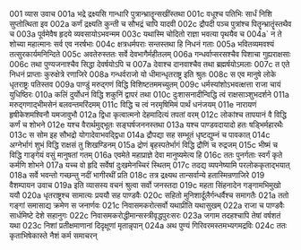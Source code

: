 001	व्यास उवाच
001a	भद्रे द्रक्ष्यसि गान्धारि पुत्रान्भ्रातॄन्सखींस्तथा
001c	वधूश्च पतिभिः सार्धं निशि सुप्तोत्थिता इव
002a	कर्णं द्रक्ष्यति कुन्ती च सौभद्रं चापि यादवी
002c	द्रौपदी पञ्च पुत्रांश्च पितॄन्भ्रातॄंस्तथैव च
003a	पूर्वमेवैष हृदये व्यवसायोऽभवन्मम
003c	यथास्मि चोदितो राज्ञा भवत्या पृथयैव च
004a`	न ते शोच्या महात्मानः सर्व एव नरर्षभाः
004c	क्षत्रधर्मपराः सन्तस्तथा हि निधनं गताः
005a	भवितव्यमवश्यं तत्सुरकार्यमनिन्दिते
005c	अवतेरुस्ततः सर्वे देवभागैर्महीतलम्
006a	गन्धर्वाप्सरसश्चैव पिशाचा गुह्यराक्षसाः
006c	तथा पुण्यजनाश्चैव सिद्धा देवर्षयोऽपि च
007a	देवाश्च दानवाश्चैव तथा ब्रह्मर्षयोऽमलाः
007c	त एते निधनं प्राप्ताः कुरुक्षेत्रे रणाजिरे
008a	गन्धर्वराजो यो धीमान्धृतराष्ट्र इति श्रुतः
008c	स एव मानुषे लोके धृतराष्ट्रः पतिस्तव
009a	पाण्डुं मरुद्गणं विद्धि विशिष्टतममच्युतम्
009c	धर्मस्यांशोऽभवत्क्षत्ता राजा चायं युधिष्ठिरः
010a	कलिं दुर्योधनं विद्धि शकुनिं द्वापरं तथा
010c	दुःशासनादीन्विद्धि त्वं राक्षसाञ्शुभदर्शने
011a	मरुद्गणाद्भीमसेनं बलवन्तमरिंदमम्
011c	विद्धि च त्वं नरमृषिमिमं पार्थं धनंजयम्
011e	नारायणं हृषीकेशमश्विनौ यमजावुभौ
012a	द्विधा कृत्वात्मनो देहमादित्यं तपतां वरम्
012c	लोकांश्च तापयानं वै विद्धि कर्णं च शोभने
012e	यश्च वैरार्थमुद्भूतः सङ्घर्षजननस्तथा
013a	यश्च पाण्डवदायादो हतः षड्भिर्महारथैः
013c	स सोम इह सौभद्रो योगादेवाभवद्द्विधा
014a	द्रौपद्या सह सम्भूतं धृष्टद्युम्नं च पावकात्
014c	अग्नेर्भागं शुभं विद्धि राक्षसं तु शिखण्डिनम्
015a	द्रोणं बृहस्पतेर्भागं विद्धि द्रौणिं च रुद्रजम्
015c	भीष्मं च विद्धि गाङ्गेयं वसुं मानुषतां गतम्
016a	एवमेते महाप्राज्ञे देवा मानुष्यमेत्य हि
016c	ततः पुनर्गताः स्वर्गं कृते कर्मणि शोभने
017a	यच्च वो हृदि सर्वेषां दुःखमेनच्चिरं स्थितम्
017c	तदद्य व्यपनेष्यामि परलोककृताद्भयात्
018a	सर्वे भवन्तो गच्छन्तु नदीं भागीरथीं प्रति
018c	तत्र द्रक्ष्यथ तान्सर्वान्ये हतास्मिन्रणाजिरे
019	वैशम्पायन उवाच
019a	इति व्यासस्य वचनं श्रुत्वा सर्वो जनस्तदा
019c	महता सिंहनादेन गङ्गामभिमुखो ययौ
020a	धृतराष्ट्रश्च सामात्यः प्रययौ सह पाण्डवैः
020c	सहितो मुनिशार्दूलैर्गन्धर्वैश्च समागतैः
021a	ततो गङ्गां समासाद्य क्रमेण स जनार्णवः
021c	निवासमकरोत्सर्वो यथाप्रीति यथासुखम्
022a	राजा च पाण्डवैः सार्धमिष्टे देशे सहानुगः
022c	निवासमकरोद्धीमान्सस्त्रीवृद्धपुरःसरः
023a	जगाम तदहश्चापि तेषां वर्षशतं यथा
023c	निशां प्रतीक्षमाणानां दिदृक्षूणां मृतान्नृपान्
024a	अथ पुण्यं गिरिवरमस्तमभ्यगमद्रविः
024c	ततः कृताभिषेकास्ते नैशं कर्म समाचरन्
